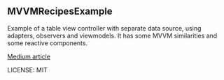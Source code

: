 MVVMRecipesExample
---

Example of a table view controller with separate data source, using adapters, observers and viewmodels.
It has some MVVM similarities and some reactive components.

[Medium article](https://medium.com/@Daniel_illescas/e94610fba47f)

LICENSE: MIT
